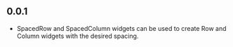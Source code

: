 ## 0.0.1

* SpacedRow and SpacedColumn widgets can be used to create Row and Column widgets with the desired spacing.
